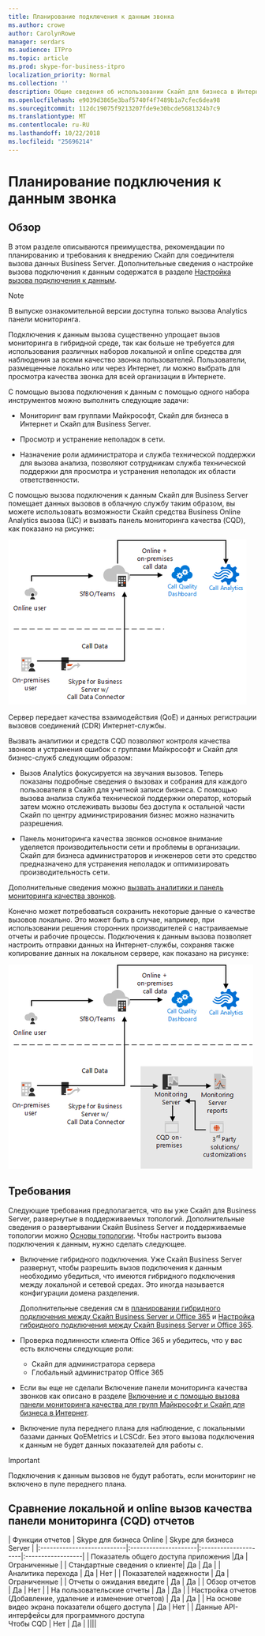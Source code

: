 ```yaml
---
title: Планирование подключения к данным звонка
ms.author: crowe
author: CarolynRowe
manager: serdars
ms.audience: ITPro
ms.topic: article
ms.prod: skype-for-business-itpro
localization_priority: Normal
ms.collection: ''
description: Общие сведения об использовании Скайп для бизнеса в Интернет средства телеметрии для отслеживания локальной реализации в гибридном сценарии.
ms.openlocfilehash: e9039d3865e3baf5740f4f7489b1a7cfec6dea98
ms.sourcegitcommit: 112dc19075f9213207fde9e30bcde5681324b7c9
ms.translationtype: MT
ms.contentlocale: ru-RU
ms.lasthandoff: 10/22/2018
ms.locfileid: "25696214"
---
```

# <a name="plan-call-data-connector"></a>Планирование подключения к данным звонка

## <a name="overview"></a>Обзор
В этом разделе описываются преимущества, рекомендации по планированию и требования к внедрению Скайп для соединителя вызова данных Business Server. Дополнительные сведения о настройке вызова подключения к данным содержатся в разделе [Настройка вызова подключения к данным](configure-call-data-connector.md).

> [!NOTE]
> В выпуске ознакомительной версии доступна только вызова Analytics панели мониторинга.

Подключения к данным вызова существенно упрощает вызов мониторинга в гибридной среде, так как больше не требуется для использования различных наборов локальной и online средства для наблюдения за всеми качество звонка пользователей. Пользователи, размещенные локально или через Интернет, ли можно выбрать для просмотра качества звонка для всей организации в Интернете.

С помощью вызова подключения к данным с помощью одного набора инструментов можно выполнить следующие задачи:

- Мониторинг вам группами Майкрософт, Скайп для бизнеса в Интернет и Скайп для Business Server.

- Просмотр и устранение неполадок в сети.

- Назначение роли администратора и служба технической поддержки для вызова анализа, позволяют сотрудникам служба технической поддержки для просмотра и устранения неполадок их области ответственности. 

С помощью вызова подключения к данным Скайп для Business Server помещает данных вызовов в облачную службу таким образом, вы можете использовать возможности Скайп средства Business Online Analytics вызова (ЦС) и вызвать панель мониторинга качества (CQD), как показано на рисунке:

![Облако SfB голосовой почты](../../sfbserver2019/media/call-data-connector-plan-1.png)

Сервер передает качества взаимодействия (QoE) и данных регистрации вызовов соединений (CDR) Интернет-службы.

Вызвать аналитики и средств CQD позволяют контроля качества звонков и устранения ошибок с группами Майкрософт и Скайп для бизнес-служб следующим образом:

- Вызов Analytics фокусируется на звучания вызовов. Теперь показаны подробные сведения о вызовах и собрания для каждого пользователя в Скайп для учетной записи бизнеса.  С помощью вызова анализа служба технической поддержки оператор, который затем можно отслеживать вызовы без доступа к остальной части Скайп по центру администрирования бизнес можно назначить разрешения.

- Панель мониторинга качества звонков основное внимание уделяется производительности сети и проблемы в организации. Скайп для бизнеса администраторов и инженеров сети это средство предназначено для устранения неполадок и оптимизировать производительность сети.

Дополнительные сведения можно [вызвать аналитики и панель мониторинга качества звонков](https://docs.microsoft.com/en-us/SkypeForBusiness/using-call-quality-in-your-organization/difference-between-call-analytics-and-call-quality-dashboard).

Конечно может потребоваться сохранить некоторые данные о качестве вызовов локально. Это может быть в случае, например, при использовании решения сторонних производителей с настраиваемые отчеты и рабочие процессы.  Подключения к данным вызова позволяет настроить отправки данных на Интернет-службы, сохраняя также копирование данных на локальном сервере, как показано на рисунке:

![Облако SfB голосовой почты](../../sfbserver2019/media/call-data-connector-plan-2.png)


## <a name="requirements"></a>Требования

Следующие требования предполагается, что вы уже Скайп для Business Server, развернутые в поддерживаемых топологий.  Дополнительные сведения о развертывании Скайп Business Server и поддерживаемые топологии можно [Основы топологии](https://docs.microsoft.com/en-us/SkypeForBusiness/plan-your-deployment/topology-basics/topology-basics). Чтобы настроить вызова подключения к данным, нужно сделать следующее.

- Включение гибридного подключения. Уже Скайп Business Server развернут, чтобы разрешить вызов подключения к данным необходимо убедиться, что имеются гибридного подключения между локальной и сетевой средах. Это иногда называется конфигурации домена разделения. 

   Дополнительные сведения см в [планировании гибридного подключения между Скайп Business Server и Office 365](plan-hybrid-connectivity.md) и [Настройка гибридного подключения между Скайп Business Server и Office 365](configure-hybrid-connectivity.md).

-  Проверка подлинности клиента Office 365 и убедитесь, что у вас есть включены следующие роли:

   - Скайп для администратора сервера 
   - Глобальный администратор Office 365 

- Если вы еще не сделали Включение панели мониторинга качества звонков как описано в разделе [Включение и с помощью вызова панели мониторинга качества для групп Майкрософт и Скайп для бизнеса в Интернет](/microsoftteams/turning-on-and-using-call-quality-dashboard).
 
- Включение пула переднего плана для наблюдение, с локальными базами данных QoEMetrics и LCSCdr. Без этого вызова подключения к данным не будет данных показателей для работы с. 
 
> [!IMPORTANT]
> Подключения к данным вызовов не будут работать, если мониторинг не включено в пуле переднего плана.

## <a name="comparison-of-on-premises-and-online-call-quality-dashboard-cqd-reports"></a>Сравнение локальной и online вызов качества панели мониторинга (CQD) отчетов

| Функции отчетов | Skype для бизнеса Online | Skype для бизнеса Server   |
|:---------------------------|:---------------------|:---------------------|:------------------|
| Показатель общего доступа приложения |Да | Ограниченные |
| Стандартные сведения о клиенте| Да | Да |
| Аналитика перехода | Да | Нет |
| Показателей надежности | Да | Ограниченные |
| Отчеты о ожидания введите | Да | Да |
| Обзор отчетов | Да | Нет |
| На пользовательские отчеты | Да | Да |
| Настройка отчетов <br> (Добавление, удаление и изменение отчетов) | Да | Да |
| На основе видео экрана показатели общего доступа | Да | Нет |
| Данные API-интерфейсы для программного доступа <br> Чтобы CQD | Нет | Да |
||||
